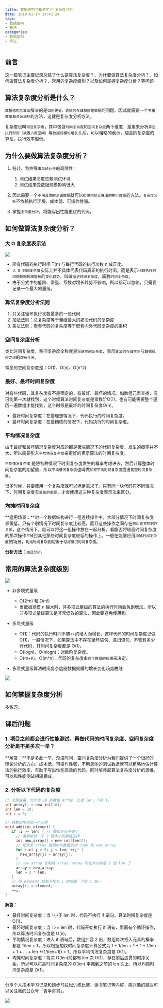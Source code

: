 ```yaml
---
title: 数据结构与算法学习-复杂度分析
date: 2019-02-14 14:43:24
tags:
- 数据结构
- 算法
categories:
- 数据结构
- 算法
---
```



## 前言

这一篇笔记主要记录总结了什么是算法复杂度？、为什要做算法复杂度分析？、如何做算法复杂度分析？、常用的复杂度级别？以及如何掌握复杂度分析？等问题。


## 算法复杂度分析是什么？

`数据结构与算法`解决的是`如何更省、更快的存储和处理数据`的问题。因此就需要一个`考量效率和资源消耗`的方法，这就是复杂度分析方法。

<!-- more -->


复杂度也叫`渐进复杂度`，其中包含`时间复杂度`和`空间复杂度`两个维度，是用来分析`算法执行时间（或者占用空间）`与`数据规模的增长`关系，可以粗略的表示，越高阶复杂度的算法，执行效率越低。

## 为什么要做算法复杂度分析？

1. 统计、监控等`事后统计法`的局限性：
	1. 测试结果高度依赖测试环境
	2. 测试结果受数据规模影响很大

2. 因此需要一个`不用具体的测试数据`就可以`粗略地估计算法的执行效率`的方法。`复杂度分析`不依赖执行环境、成本低、可操作性强。
3. 掌握`复杂度分析`，将能写出性能更优的代码。


## 如何做算法复杂度分析？

### 大 O 复杂度表示法

![](http://liangjinggege.com/22900968aa2b190072c985a08b0e92ef.png)

- 所有代码的执行时间 T(n) 与每行代码的执行次数 n 成正比。
- `大 O 时间复杂度`实际上并不具体代表代码真正的执行时间，而是表示`代码执行时间随数据规模增长`的`变化趋势`，叫做`渐进时间复杂度`，简称`时间复杂度`。
- 由于公式中的低阶、常量、系数对增长趋势不影响，所以都可以忽略，只需要记录一个最大的量级。

### 算法复杂度分析法则

1. 只关注循环执行次数最多的一段代码
2. 加法法则：总复杂度等于量级最大的那段代码的复杂度
3. 乘法法则：嵌套代码的复杂度等于嵌套内外代码复杂度的乘积

### 空间复杂度分析

类比时间复杂度，空间复杂度全称就是`渐进空间复杂度`，表示`算法的存储空间`与`数据规模之间`的`增长关系`。

常见的空间复杂度是：O(1)、O(n)、O(n^2)

### 最好、最坏时间复杂度

对有些代码，其复杂度有不是固定的，有最好、最坏的情况。如数组元素查找，有可能第一次就找到，这个时候算法时间复杂度是常数阶O(1)，也有可能需要整个遍历一遍数组才能找到，这个时候是最坏的时间复杂度O(n)。

- 最好时间复杂度：在最理想情况下，代码执行的时间复杂度。
- 最坏时间复杂度：在最糟糕的情况下，代码执行的时间复杂度。

### 平均情况复杂度

由于最好和最坏情况复杂度对应的都是极端情况下的代码复杂度，发生的概率并不大，所以需要引入`平均情况复杂度`来更好的表示算法的时间复杂度。

`平均情况复杂度` 是将各种情况下时间复杂度发生的概率考虑进去，然后计算整体时间复杂度的期望值，所以`平均情况复杂度`也叫做`加权平均时间复杂度`或者`期望时间复杂度`。

很多时候，只要使用一个复杂度就可以满足需求了。只有同一块代码在不同情况下，时间复杂度有`量级的差距`，才会使用这三种复杂度表示法来区分。

### 均摊时间复杂度

**适用场景：**对一个数据结构进行一组连续操作中，大部分情况下时间复杂度都很低，只有个别情况下时间复杂度比较高，而且这些操作之间存在`前后连贯的时序关系`，这个情况下，就可以将这一组操作放在一起分析，看能否将较高时间复杂度的那次操作`平摊`到其他那些时间复杂度较低的操作上。一般在能够应用`均摊时间复杂度`的场景，`均摊时间复杂度`就等于`最好情况时间复杂度`。

**分析方法：**`摊还分析`。


## 常用的算法复杂度级别

![](http://liangjinggege.com/ComplexLevel.jpg)

- 非多项式量级
	- O(2^n) 和 O(n!)
	- 当数据规模 n 越大时，非多项式量级的算法的执行时间会急剧增加。所以非多项式量级算法是非常低效的算法，因此要避免使用到。
- 多项式量级
	- O(1)：代码的执行时间不随 n 的增大而增长，这样代码的时间复杂度记做 O(1)，一般情况下，如果算法中不存在循环语句、递归语句、不管有多少行代码，其时间复杂度都是 O(1)。
	- O(logn)、O(nlogn)：对数阶复杂度。
	- O(m+n)、O(m*n)：代码的复杂度由`两个数据的规模`来决定。

- 多项式量级算法时间复杂度随数据规模的增长变化趋势曲线

![](http://liangjinggege.com/497a3f120b7debee07dc0d03984faf04.jpg)

## 如何掌握复杂度分析

多练习。


## 课后问题

### 1. 项目之前都会进行性能测试，再做代码的时间复杂度、空间复杂度分析是不是多次一举？

**解答：**不是多此一举，渐进时间，空间复杂度分析为我们提供了一个很好的理论分析的方向，成本低，可操作性强，不用具体的测试数据就可以粗略地估计算法的执行效率，有助于写出性能高效的代码，同时培养起算法复杂度分析的思维，可以和性能测试相辅相成。


### 2. 分析以下代码的复杂度

```C
// 全局变量，大小为 10 的数组 array，长度 len，下标 i。
int array[] = new int[10]; 
int len = 10;
int i = 0;

// 往数组中添加一个元素
void add(int element) {
   if (i >= len) { // 数组空间不够了
     // 重新申请一个 2 倍大小的数组空间
     int new_array[] = new int[len*2];
     // 把原来 array 数组中的数据依次 copy 到 new_array
     for (int j = 0; j < len; ++j) {
       new_array[j] = array[j];
     }
     // new_array 复制给 array，array 现在大小就是 2 倍 len 了
     array = new_array;
     len = 2 * len;
   }
   // 将 element 放到下标为 i 的位置，下标 i 加一
   array[i] = element;
   ++i;
}
```

**解答：**

- 最好时间复杂度：当 i 小于 len 时，代码不执行 if 语句，算法时间复杂度是 O(1)，
- 最坏时间复杂度：当 i >= len 时，代码开始执行 if 语句，里面有个循环操作，所以算法时间复杂度是 O(n)。
- 平均情况复杂度：进入 if 语句后，数组扩容 2 倍，数组每次插入元素的概率都是 1/len + 1，所以根据加权时间复杂度计算公式为 1 * 1/len + 1 + 1 * 1/len + 1 + ... + len *(1/(len+1)) = 1，所以平均情况复杂度是 O(1)。
- 均摊时间复杂度：每次 O(len)前都有 len 次 O(1)，存在前后连贯的时序关系，所以可以将高时间复杂度的 O(len) 平摊到之前的 len 次上，所以均摊时间复杂度是 O(1)。

***

分享个人技术学习记录和跑步马拉松训练比赛、读书笔记等内容，感兴趣的朋友可以关注我的公众号「青争哥哥」。

![](http://liangjinggege.com/qrcode_for_gh_0be790c1f754_258.jpg)